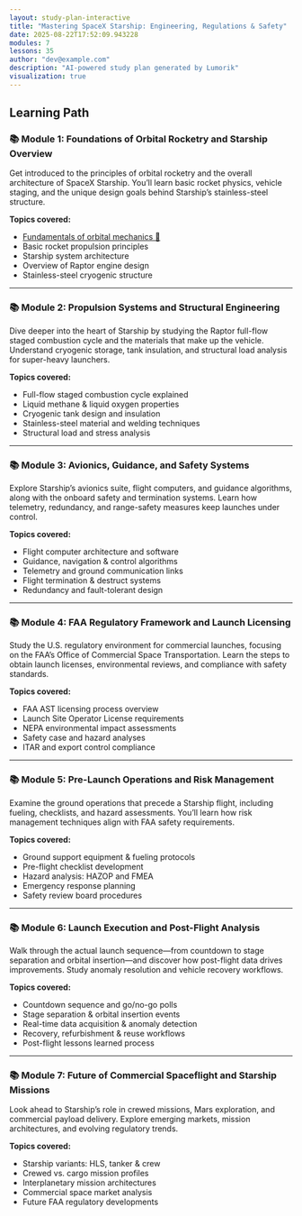 ```yaml
---
layout: study-plan-interactive
title: "Mastering SpaceX Starship: Engineering, Regulations & Safety"
date: 2025-08-22T17:52:09.943228
modules: 7
lessons: 35
author: "dev@example.com"
description: "AI-powered study plan generated by Lumorik"
visualization: true
---
```


## Learning Path

### 📚 Module 1: Foundations of Orbital Rocketry and Starship Overview

Get introduced to the principles of orbital rocketry and the overall architecture of SpaceX Starship. You’ll learn basic rocket physics, vehicle staging, and the unique design goals behind Starship’s stainless-steel structure.

**Topics covered:**

- [Fundamentals of orbital mechanics 📖](https://lumorikllc.github.io/learn/content/00000000-0000-0000-0000-000000000000/6c716b49-d10b-49f1-998e-ed52e40ad667)
- Basic rocket propulsion principles
- Starship system architecture
- Overview of Raptor engine design
- Stainless-steel cryogenic structure

---

### 📚 Module 2: Propulsion Systems and Structural Engineering

Dive deeper into the heart of Starship by studying the Raptor full-flow staged combustion cycle and the materials that make up the vehicle. Understand cryogenic storage, tank insulation, and structural load analysis for super-heavy launchers.

**Topics covered:**

- Full-flow staged combustion cycle explained
- Liquid methane & liquid oxygen properties
- Cryogenic tank design and insulation
- Stainless-steel material and welding techniques
- Structural load and stress analysis

---

### 📚 Module 3: Avionics, Guidance, and Safety Systems

Explore Starship’s avionics suite, flight computers, and guidance algorithms, along with the onboard safety and termination systems. Learn how telemetry, redundancy, and range-safety measures keep launches under control.

**Topics covered:**

- Flight computer architecture and software
- Guidance, navigation & control algorithms
- Telemetry and ground communication links
- Flight termination & destruct systems
- Redundancy and fault-tolerant design

---

### 📚 Module 4: FAA Regulatory Framework and Launch Licensing

Study the U.S. regulatory environment for commercial launches, focusing on the FAA’s Office of Commercial Space Transportation. Learn the steps to obtain launch licenses, environmental reviews, and compliance with safety standards.

**Topics covered:**

- FAA AST licensing process overview
- Launch Site Operator License requirements
- NEPA environmental impact assessments
- Safety case and hazard analyses
- ITAR and export control compliance

---

### 📚 Module 5: Pre-Launch Operations and Risk Management

Examine the ground operations that precede a Starship flight, including fueling, checklists, and hazard assessments. You’ll learn how risk management techniques align with FAA safety requirements.

**Topics covered:**

- Ground support equipment & fueling protocols
- Pre-flight checklist development
- Hazard analysis: HAZOP and FMEA
- Emergency response planning
- Safety review board procedures

---

### 📚 Module 6: Launch Execution and Post-Flight Analysis

Walk through the actual launch sequence—from countdown to stage separation and orbital insertion—and discover how post-flight data drives improvements. Study anomaly resolution and vehicle recovery workflows.

**Topics covered:**

- Countdown sequence and go/no-go polls
- Stage separation & orbital insertion events
- Real-time data acquisition & anomaly detection
- Recovery, refurbishment & reuse workflows
- Post-flight lessons learned process

---

### 📚 Module 7: Future of Commercial Spaceflight and Starship Missions

Look ahead to Starship’s role in crewed missions, Mars exploration, and commercial payload delivery. Explore emerging markets, mission architectures, and evolving regulatory trends.

**Topics covered:**

- Starship variants: HLS, tanker & crew
- Crewed vs. cargo mission profiles
- Interplanetary mission architectures
- Commercial space market analysis
- Future FAA regulatory developments

